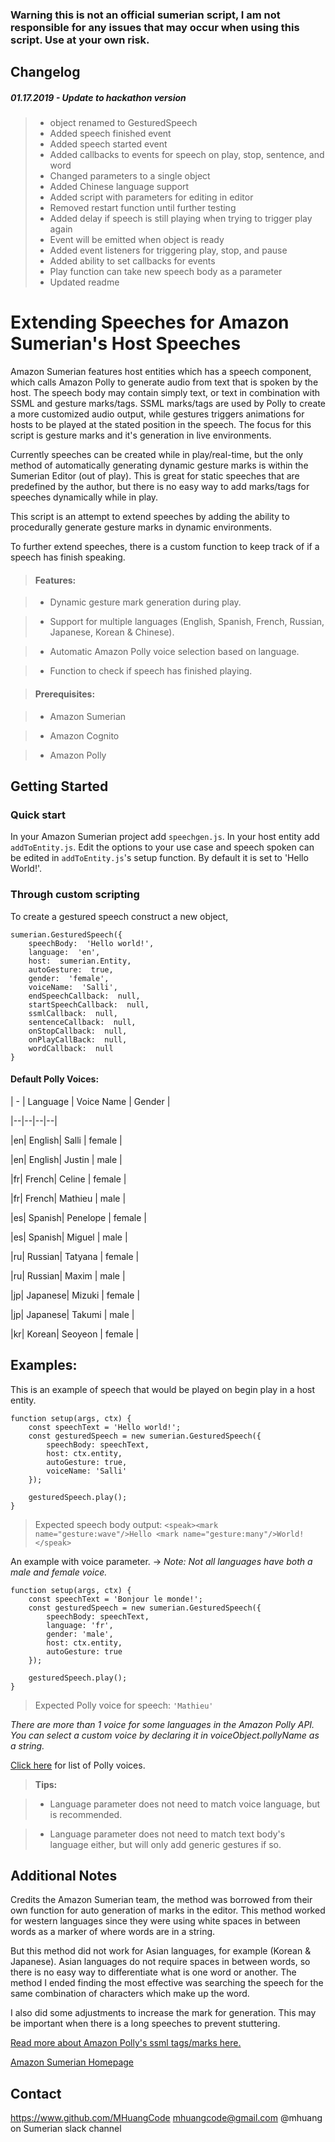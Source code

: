 ### Warning this is not an official sumerian script, I am not responsible for any issues that may occur when using this script. Use at your own risk.



## Changelog



#####  01.17.2019 - Update to hackathon version

>  - object renamed to GesturedSpeech
>  - Added speech finished event
>  - Added speech started event
>  - Added callbacks to events for speech on play, stop, sentence, and word
>  - Changed parameters to a single object
>  - Added Chinese language support
>  - Added script with parameters for editing in editor
>  - Removed restart function until further testing
>  - Added delay if speech is still playing when trying to trigger play again
>  - Event will be emitted when object is ready
>  - Added event listeners for triggering play, stop, and pause
>  - Added ability to set callbacks for events
>  - Play function can take new speech body as a parameter
>  - Updated readme




# Extending Speeches for Amazon Sumerian's Host Speeches



Amazon Sumerian features host entities which has a speech component, which calls Amazon Polly to generate audio from text that is spoken by the host. The speech body may contain simply text, or text in combination with SSML and gesture marks/tags. SSML marks/tags are used by Polly to create a more customized audio output, while gestures triggers animations for hosts to be played at the stated position in the speech. The focus for this script is gesture marks and it's generation in live environments.



Currently speeches can be created while in play/real-time, but the only method of automatically generating dynamic gesture marks is within the Sumerian Editor (out of play). This is great for static speeches that are predefined by the author, but there is no easy way to add marks/tags for speeches dynamically while in play.



This script is an attempt to extend speeches by adding the ability to procedurally generate gesture marks in dynamic environments.



To further extend speeches, there is a custom function to keep track of if a speech has finish speaking.



>  #### Features:

>  - Dynamic gesture mark generation during play.

>  - Support for multiple languages (English, Spanish, French, Russian, Japanese, Korean & Chinese).

>  - Automatic Amazon Polly voice selection based on language.

>  - Function to check if speech has finished playing.

>  #### Prerequisites:

>  - Amazon Sumerian

>  - Amazon Cognito

>  - Amazon Polly


## Getting Started

### Quick start
In your Amazon Sumerian project add `speechgen.js`.
In your host entity add `addToEntity.js`.
Edit the options to your use case and speech spoken can be edited in `addToEntity.js`'s setup function. By default it is set to 'Hello World!'.

### Through custom scripting

To create a gestured speech construct a new object,

    sumerian.GesturedSpeech({
		speechBody:  'Hello world!',
		language:  'en',
		host:  sumerian.Entity,
		autoGesture:  true,
		gender:  'female',
		voiceName:  'Salli',
		endSpeechCallback:  null,
		startSpeechCallback:  null,
		ssmlCallback:  null,
		sentenceCallback:  null,
		onStopCallback:  null,
		onPlayCallBack:  null,
		wordCallback:  null
	}

#### Default Polly Voices:

| - | Language | Voice Name | Gender |

|--|--|--|--|

|en| English| Salli | female |

|en| English| Justin | male |

|fr| French| Celine | female |

|fr| French| Mathieu | male |

|es| Spanish| Penelope | female |

|es| Spanish| Miguel | male |

|ru| Russian| Tatyana | female |

|ru| Russian| Maxim | male |

|jp| Japanese| Mizuki | female |

|jp| Japanese| Takumi | male |

|kr| Korean| Seoyeon | female |




## Examples:



This is an example of speech that would be played on begin play in a host entity.



    function setup(args, ctx) {
	    const speechText = 'Hello world!';
	    const gesturedSpeech = new sumerian.GesturedSpeech({
		    speechBody: speechText,
		    host: ctx.entity,
		    autoGesture: true,
		    voiceName: 'Salli'
	    });

	    gesturedSpeech.play();
    }



> Expected speech body output: `<speak><mark name="gesture:wave"/>Hello <mark name="gesture:many"/>World!</speak>`




An example with voice parameter. -> *Note: Not all languages have both a male and female voice.*



    function setup(args, ctx) {
	    const speechText = 'Bonjour le monde!';
	    const gesturedSpeech = new sumerian.GesturedSpeech({
			speechBody: speechText,
			language: 'fr',
			gender: 'male',
			host: ctx.entity,
			autoGesture: true
		});

	    gesturedSpeech.play();
    }



> Expected Polly voice for speech: `'Mathieu'`



*There are more than 1 voice for some languages in the Amazon Polly API. You can select a custom voice by declaring it in voiceObject.pollyName as a string.*



[Click here](https://docs.aws.amazon.com/polly/latest/dg/voicelist.html) for list of Polly voices.



>  **Tips:**

>

>

>  - Language parameter does not need to match voice language, but is recommended.

>  - Language parameter does not need to match text body's language either, but will only add generic gestures if so.





## Additional Notes



Credits the Amazon Sumerian team, the method was borrowed from their own function for auto generation of marks in the editor. This method worked for western languages since they were using white spaces in between words as a marker of where words are in a string.



But this method did not work for Asian languages, for example (Korean & Japanese). Asian languages do not require spaces in between words, so there is no easy way to differentiate what is one word or another. The method I ended finding the most effective was searching the speech for the same combination of characters which make up the word.



I also did some adjustments to increase the mark for generation. This may be important when there is a long speeches to prevent stuttering.



[Read more about Amazon Polly's ssml tags/marks here.](https://docs.aws.amazon.com/polly/latest/dg/supported-ssml.html)



[Amazon Sumerian Homepage](https://aws.amazon.com/sumerian/)



## Contact

https://www.github.com/MHuangCode
mhuangcode@gmail.com
@mhuang on Sumerian slack channel